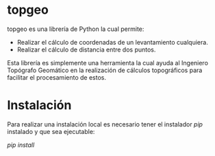 # topgeo

topgeo es una librería de Python la cual permite:
* Realizar el cálculo de coordenadas de un levantamiento cualquiera.
* Realizar el cálculo de distancia entre dos puntos.

Esta librería es simplemente una herramienta la cual ayuda al Ingeniero Topógrafo Geomático en la realización de cálculos topográficos para facilitar el procesamiento de estos.

# Instalación

Para realizar una instalación local es necesario tener el instalador *pip* instalado y que sea ejecutable:

*pip install*

